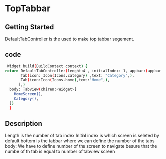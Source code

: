 # TopTabbar

## Getting Started
DefaultTabController is the used to make top tabbar segement.

## code
```bash
 Widget build(BuildContext context) {
return DefaultTabController(lenght:4 , initialIndex: 1, appbar:(appbar:Appbar(title:Text"Toptabbar")),bottom:TabBar(tabs: <Widget>[
       Tab(icon: Icon(Icons.category) ,text: "Category",),
       Tab(icon:Icon(Icons.home),text:"Home",),
      ],)
  body: Tabview(chiren:<Widget>[
    HomeScreen(),
    Category(),
  ])
  }
```
## Description
Length is the number of tab index
Initial index is which screen is seleted by default
bottom is the tabbar where we can define the number of the tabs
body: We have to define number of the screen to navigate besure that the numbe of th tab is equal to number of tabview screen
